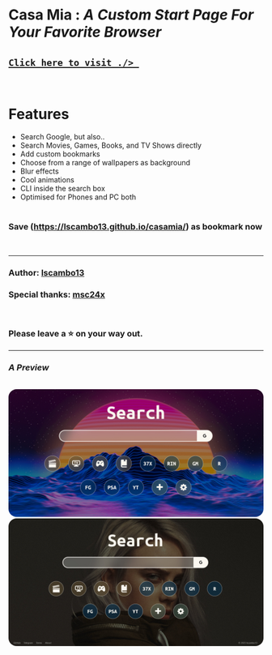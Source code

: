 # **Casa Mia** : _A Custom Start Page For Your Favorite Browser_

## [`Click here to visit ./> `](https://lscambo13.github.io/casamia/)

<br>

# **Features**

-   Search Google, but also.. <br>
-   Search Movies, Games, Books, and TV Shows directly <br>
-   Add custom bookmarks <br>
-   Choose from a range of wallpapers as background <br>
-   Blur effects <br>
-   Cool animations <br>
-   CLI inside the search box <br>
-   Optimised for Phones and PC both <br>
    <br>

### **Save (https://lscambo13.github.io/casamia/) as bookmark now**

<br>

---

### **Author:** [lscambo13](https://github.com/lscambo13)

### **Special thanks:** [msc24x](https://github.com/msc24x)

<br>

### **Please leave a ⭐ on your way out.**

---

### _A Preview_

<br>
<img src="https://github.com/lscambo13/casamia/raw/main/screenshots/casa-mia-banner-1.jpg" alt="Looks" style="border-radius:16px;"/> <img src="https://github.com/lscambo13/casamia/raw/main/screenshots/casa-mia-banner-2.jpg" alt="Customised Look" style="border-radius:16px;"/>

